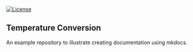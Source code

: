 [![License](https://img.shields.io/badge/License-Apache_2.0-blue.svg)](https://opensource.org/licenses/Apache-2.0)

## Temperature Conversion

An example repository to illustrate creating documentation using mkdocs. 